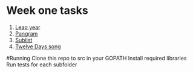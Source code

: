 # Week one tasks

1. [Leap year](./leap)
2. [Pangram](./pangram)
3. [Sublist](./sublist)
4. [Twelve Days song](./twelve-days)

#Running
Clone this repo to src in your GOPATH
Install required libraries
Run tests for each subfolder